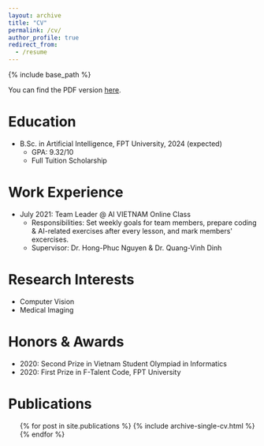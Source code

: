 ```yaml
---
layout: archive
title: "CV"
permalink: /cv/
author_profile: true
redirect_from:
  - /resume
---
```


{% include base_path %}

You can find the PDF version <a href="/files/vudinhminh_cv.pdf" target="_blank">here</a>.

Education
======
* B.Sc. in Artificial Intelligence, FPT University, 2024 (expected)
  * GPA: 9.32/10
  * Full Tuition Scholarship

Work Experience
======
* July 2021: Team Leader @ AI VIETNAM Online Class
  * Responsibilities: Set weekly goals for team members, prepare coding & AI-related exercises after every lesson, and mark members' excercises.
  * Supervisor: Dr. Hong-Phuc Nguyen & Dr. Quang-Vinh Dinh
  
Research Interests
======
* Computer Vision
* Medical Imaging

Honors & Awards
======
* 2020: Second Prize in Vietnam Student Olympiad in Informatics
* 2020: First Prize in F-Talent Code, FPT University


Publications
======
  <ul>{% for post in site.publications %}
    {% include archive-single-cv.html %}
  {% endfor %}</ul>
